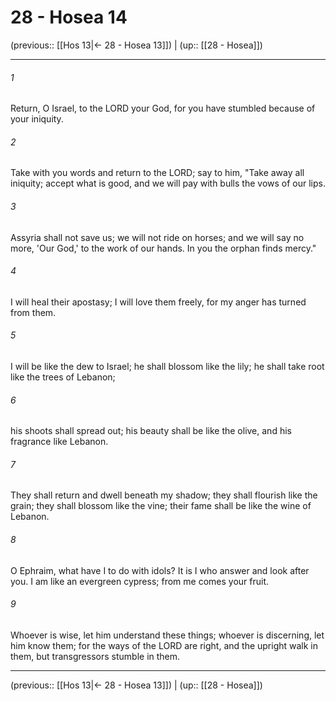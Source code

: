 # 28 - Hosea 14

(previous:: [[Hos 13|← 28 - Hosea 13]]) | (up:: [[28 - Hosea]])

***


###### 1 
Return, O Israel, to the LORD your God, for you have stumbled because of your iniquity. 

###### 2 
Take with you words and return to the LORD; say to him, "Take away all iniquity; accept what is good, and we will pay with bulls the vows of our lips. 

###### 3 
Assyria shall not save us; we will not ride on horses; and we will say no more, 'Our God,' to the work of our hands. In you the orphan finds mercy." 

###### 4 
I will heal their apostasy; I will love them freely, for my anger has turned from them. 

###### 5 
I will be like the dew to Israel; he shall blossom like the lily; he shall take root like the trees of Lebanon; 

###### 6 
his shoots shall spread out; his beauty shall be like the olive, and his fragrance like Lebanon. 

###### 7 
They shall return and dwell beneath my shadow; they shall flourish like the grain; they shall blossom like the vine; their fame shall be like the wine of Lebanon. 

###### 8 
O Ephraim, what have I to do with idols? It is I who answer and look after you. I am like an evergreen cypress; from me comes your fruit. 

###### 9 
Whoever is wise, let him understand these things; whoever is discerning, let him know them; for the ways of the LORD are right, and the upright walk in them, but transgressors stumble in them.

***

(previous:: [[Hos 13|← 28 - Hosea 13]]) | (up:: [[28 - Hosea]])
